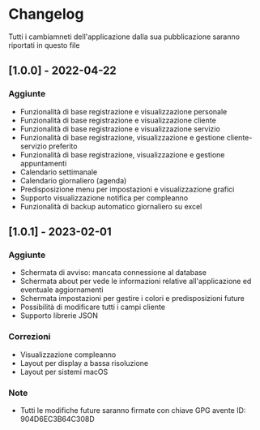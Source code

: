 # Changelog
Tutti i cambiamneti dell'applicazione dalla sua pubblicazione saranno riportati in questo file

## [1.0.0] - 2022-04-22
### Aggiunte
- Funzionalità di base registrazione e visualizzazione personale
- Funzionalità di base registrazione e visualizzazione cliente
- Funzionalità di base registrazione e visualizzazione servizio
- Funzionalità di base registrazione, visualizzazione e gestione cliente-servizio preferito
- Funzionalità di base registrazione, visualizzazione e gestione appuntamenti
- Calendario settimanale
- Calendario giornaliero (agenda)
- Predisposizione menu per impostazioni e visualizzazione grafici
- Supporto visualizzazione notifica per compleanno
- Funzionalità di backup automatico giornaliero su excel

## [1.0.1] - 2023-02-01
### Aggiunte
- Schermata di avviso: mancata connessione al database
- Schermata about per vede le informazioni relative all'applicazione ed eventuale aggiornamenti
- Schermata impostazioni per gestire i colori e predisposizioni future
- Possibilità di modificare tutti i campi cliente
- Supporto librerie JSON
### Correzioni
- Visualizzazione compleanno
- Layout per display a bassa risoluzione
- Layout per sistemi macOS
### Note
- Tutti le modifiche future saranno firmate con chiave GPG avente ID: 904D6EC3B64C308D
